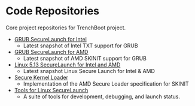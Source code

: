# Code Repositories

Core project repositories for TrenchBoot project.

- [GRUB SecureLaunch for Intel](https://github.com/TrenchBoot/grub/tree/intel-txt)
    + Latest snapshot of Intel TXT support for GRUB
- [GRUB SecureLaunch for AMD](https://github.com/TrenchBoot/grub/tree/trenchboot_support_2.04)
    + Latest snapshot of AMD SKINIT support for GRUB
- [Linux 5.13 SecureLaunch for Intel and AMD](https://github.com/TrenchBoot/linux/tree/linux-sl-5.13-amd)
    + Latest snapshot Linux Secure Launch for Intel & AMD
- [Secure Kernel Loader](https://github.com/TrenchBoot/secure-kernel-loader)
    + Implementation of the AMD Secure Loader specification for SKINIT
- [Tools for Linux SecureLaunch](https://github.com/TrenchBoot/sltools)
    + A suite of tools for development, debugging, and launch status.
